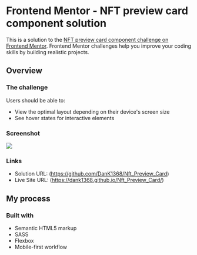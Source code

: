 # Frontend Mentor - NFT preview card component solution

This is a solution to the [NFT preview card component challenge on Frontend Mentor](https://www.frontendmentor.io/challenges/nft-preview-card-component-SbdUL_w0U). Frontend Mentor challenges help you improve your coding skills by building realistic projects.

## Overview

### The challenge

Users should be able to:

- View the optimal layout depending on their device's screen size
- See hover states for interactive elements

### Screenshot

![](/Nft_Preview_Card/images/screenshot.png)

### Links

- Solution URL: (https://github.com/DanK1368/Nft_Preview_Card)
- Live Site URL: (https://dank1368.github.io/Nft_Preview_Card/)

## My process

### Built with

- Semantic HTML5 markup
- SASS
- Flexbox
- Mobile-first workflow
